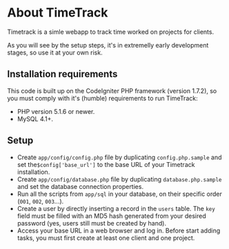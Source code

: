 # About TimeTrack

Timetrack is a simle webapp to track time worked on projects for clients.

As you will see by the setup steps, it's in extremelly early development stages, so use it at your own risk.

## Installation requirements

This code is built up on the CodeIgniter PHP framework (version 1.7.2), so you must comply with it's (humble) requirements to run TimeTrack:

- PHP version 5.1.6 or newer.
- MySQL 4.1+.

## Setup

- Create `app/config/config.php` file by duplicating `config.php.sample` and set the`$config['base_url']` to the base URL of your Timetrack installation.
- Create `app/config/database.php` file by duplicating `database.php.sample` and set the database connection properties.
- Run all the scripts from `app/sql` in your database, on their specific order (`001`, `002`, `003`...).
- Create a user by directly inserting a record in the `users` table. The `key` field must be filled with an MD5 hash generated from your desired password (yes, users still must be created by hand).
- Access your base URL in a web browser and log in. Before start adding tasks, you must first create at least one client and one project.